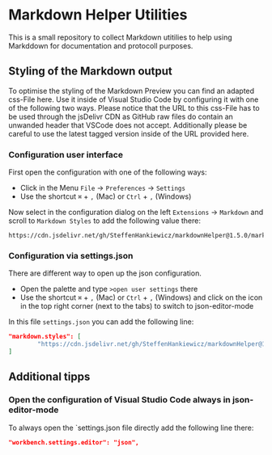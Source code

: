 # Markdown Helper Utilities
This is a small repository to collect Markdown utitilies to help using Markddown for documentation and protocoll purposes.

## Styling of the Markdown output
To optimise the styling of the Markdown Preview you can find an adapted css-File here. Use it inside of Visual Studio Code by configuring it with one of the following two ways. Please notice that the URL to this css-File has to be used through the jsDelivr CDN as GitHub raw files do contain an unwanded header that VSCode does not accept. Additionally please be careful to use the latest tagged version inside of the URL provided here.

### Configuration user interface
First open the configuration with one of the following ways:

- Click in the Menu `File` → `Preferences` → `Settings` 
- Use the shortcut `⌘` + `,` (Mac) or `Ctrl` + `,` (Windows)

Now select in the configuration dialog on the left `Extensions` → `Markdown` and scroll to `Markdown Styles` to add the following value there:

```
https://cdn.jsdelivr.net/gh/SteffenHankiewicz/markdownHelper@1.5.0/markdown.css
```

### Configuration via settings.json

There are different way to open up the json configuration.
- Open the palette and type `>open user settings` there
- Use the shortcut `⌘` + `,` (Mac) or `Ctrl` + `,` (Windows) and click on the icon in the top right corner (next to the tabs) to switch to json-editor-mode

In this file `settings.json` you can add the following line:

```json
"markdown.styles": [
        "https://cdn.jsdelivr.net/gh/SteffenHankiewicz/markdownHelper@1.5.0/markdown.css"
]
```

## Additional tipps

### Open the configuration of Visual Studio Code always in json-editor-mode
To always open the `settings.json file directly add the following line there:

```json
"workbench.settings.editor": "json",
```
